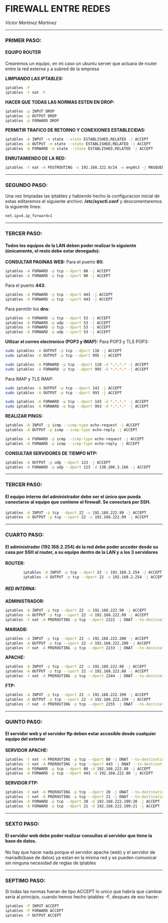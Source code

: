 # FIREWALL ENTRE REDES
*Victor Martinez Martinez*

---

### PRIMER PASO: 
#### EQUIPO ROUTER
Crearemos un equipo, en mi caso un ubuntu server que actuara de router entre la red externa y a subred de la empresa

***LIMPIANDO LAS IPTABLES:***
```bash
iptables -F
iptables -t nat -F 
```
**HACER QUE TODAS LAS NORMAS ESTEN EN DROP:**
```bash
iptables -p INPUT DROP
iptables -p OUTPUT DROP
iptables -p FORWARD DROP
```

**PERMITIR TRAFICO DE RETORNO Y CONEXIONES ESTABLECIDAS:**
```bash
iptables -A INPUT -m state --state ESTABLISHED,RELATED -j ACCEPT
iptables -A OUTPUT -m state --state ESTABLISHED,RELATED -j ACCEPT
iptables -A FORWARD -m state --state ESTABLISHED,RELATED -j ACCEPT
```
**ENRUTAMIENDO DE LA RED:**
```bash
iptables -t nat -A POSTROUTING -s 192.168.222.0/24 -o enp0s3 -j MASQUERADE
```     
---

### SEGUNDO PASO: 
Una vez limpiadas las iptables y habiendo hecho la configuracion inicial de estas editaremos el siguiente archivo: **/etc/sysctl.conf** y descomentaremos la siguiente linea:
```bash
net.ipv4.ip_forward=1
```
---

### TERCER PASO:
#### Todos los equipos de la LAN deben poder realizar lo  siguiente (únicamente, el resto debe estar denegado):

**CONSULTAR PAGINAS WEB:** 
Para el puerto **80**:
```bash
iptables -A FORWARD -p tcp --dport 80 -j ACCEPT
iptables -A FORWARD -p tcp --sport 80 -j ACCEPT
```
Para el puerto **443**:
```bash
iptables -A FORWARD -p tcp --dport 443 -j ACCEPT
iptables -A FORWARD -p tcp --sport 443 -j ACCEPT
```
Para permitir los **dns**:
```bash
iptables -A FORWARD -p tcp --dport 53 -j ACCEPT
iptables -A FORWARD -p udp --sport 53 -j ACCEPT
iptables -A FORWARD -p tcp --dport 53 -j ACCEPT
iptables -A FORWARD -p udp --sport 53 -j ACCEPT
```
**Utlizar el correo electronico (POP3 y IMAP):** 
Para POP3 y TLS POP3:
```bash
sudo iptables -A OUTPUT -p tcp --dport 110 -j ACCEPT
sudo iptables -A OUTPUT -p tcp --dport 995 -j ACCEPT

sudo iptables -A FORWARD -p tcp --dport 110 -d *.*.*.* -j ACCEPT
sudo iptables -A FORWARD -p tcp --dport 995 -d *.*.*.* -j ACCEPT
```
Para IMAP y TLS IMAP:
```bash
sudo iptables -A OUTPUT -p tcp --dport 143 -j ACCEPT
sudo iptables -A OUTPUT -p tcp --dport 993 -j ACCEPT

sudo iptables -A FORWARD -p tcp --dport 143 -d *.*.*.* -j ACCEPT
sudo iptables -A FORWARD -p tcp --dport 993 -d *.*.*.* -j ACCEPT
```
**REALIZAR PINGS:**
```bash 
iptables -A INPUT -p icmp --icmp-type echo-request -j ACCEPT
iptables -A OUTPUT -p icmp --icmp-type echo-reply -j ACCEPT

iptables -A FORWARD -p icmp --icmp-type echo-request -j ACCEPT
iptables -A FORWARD -p icmp --icmp-type echo-reply -j ACCEPT

```
            
**CONSULTAR SERVIDORES DE TIEMPO NTP:** 
```bash
iptables -A OUTPUT -p udp --dport 123 -j ACCEPT
iptables -A FORWARD -p udp --dport 123 -d 130.206.3.166 -j ACCEPT
```
---

### TERCER PASO:
#### El equipo interno del administrador debe ser el único que pueda conectarse al equipo que contiene el firewall. Se conectará por SSH.
```bash
iptables -A INPUT -p tcp --dport 22 -s 192.168.222.99 -j ACCEPT
iptables -A OUTPUT -p tcp --sport 22 -s 192.168.222.99 -j ACCEPT
```
---

### CUARTO PASO: 
#### El administrador (192.168.2.254) de la red debe poder acceder desde su casa por SSH al router, a su equipo dentro de la LAN y a los 3 servidores

**ROUTER:**
```bash
        iptables -A INPUT -p tcp --dport 22 -s 192.168.2.254 -j ACCEPT
        iptables -A OUTPUT -p tcp --dport 22 -s 192.168.2.254 -j ACCEPT
```
##### RED INTERNA:
**ADMINISTRADOR:**
```bash       
iptables -A INPUT -p tcp --dport 22 -s 192.168.222.99 -j ACCEPT
iptables -A OUTPUT -p tcp --sport 22 -d 192.168.222.99 -j ACCEPT
iptables -t nat -A PREROUTING -p tcp --dport 2222 -j DNAT --to-destination 192.168.222.99:22
```
**MARIADB:**
```bash
iptables -A INPUT -p tcp --dport 22 -s 192.168.222.200 -j ACCEPT
iptables -A OUTPUT -p tcp --sport 22 -d 192.168.222.200 -j ACCEPT
iptables -t nat -A PREROUTING -p tcp --dport 2233 -j DNAT --to-destination 192.168.222.200:22
```
**APACHE:**
```bash
iptables -A INPUT -p tcp --dport 22 -s 192.168.222.88 -j ACCEPT
iptables -A OUTPUT -p tcp --sport 22 -d 192.168.222.88 -j ACCEPT
iptables -t nat -A PREROUTING -p tcp --dport 2244 -j DNAT --to-destination 192.168.222.88:22
```
**FTP:**
```bash
iptables -A INPUT -p tcp --dport 22 -s 192.168.222.199 -j ACCEPT
iptables -A OUTPUT -p tcp --sport 22 -d 192.168.222.199 -j ACCEPT
iptables -t nat -A PREROUTING -p tcp --dport 2255 -j DNAT --to-destination 192.168.222.254:22
```
---

### QUINTO PASO:
#### El servidor web y el servidor ftp deben estar accesible desde cualquier equipo del exterior 

**SERVIDOR APACHE:**
```bash
iptables -t nat -A PREROUTING -p tcp --dport 80 -j DNAT --to-destination 192.168.222.88:80
iptables -t nat -A PREROUTING -p tcp --dport 443 -j DNAT --to-destination 192.168.222.88:443
iptables -A FORWARD -p tcp --dport 80 -d 192.168.222.88 -j ACCEPT
iptables -A FORWARD -p tcp --dport 443 -d 192.168.222.88 -j ACCEPT
```

**SERVIDOR FTP:**
```bash
iptables -t nat -A PREROUTING -p tcp --dport 20 -j DNAT --to-destination 192.168.222.199:20
iptables -t nat -A PREROUTING -p tcp --dport 21 -j DNAT --to-destination 192.168.222.199:21
iptables -A FORWARD -p tcp --dport 20 -d 192.168.222.199:20 -j ACCEPT
iptables -A FORWARD -p tcp --dport 21 -d 192.168.222.199:21 -j ACCEPT
```
---

### SEXTO PASO:
#### El servidor web debe poder realizar consultas al servidor que tiene la base de datos.

No hay que hacer nada porque el servidor apache (web) y el servidor de mariadb(base de datos) ya estan en la misma red y se pueden comunicar sin ninguna necesidad de reglas de iptables

---

### SEPTIMO PASO:
Si todas las normas fueran de tipo ACCEPT lo unico que habria que cambiar seria al principio, cuando hemos hecho iptables -F, despues de eso hacer:
```bash
iptables -P INPUT ACCEPT
iptables -P FORWARD ACCEPT
iptables -P OUTPUT ACCEPT
```